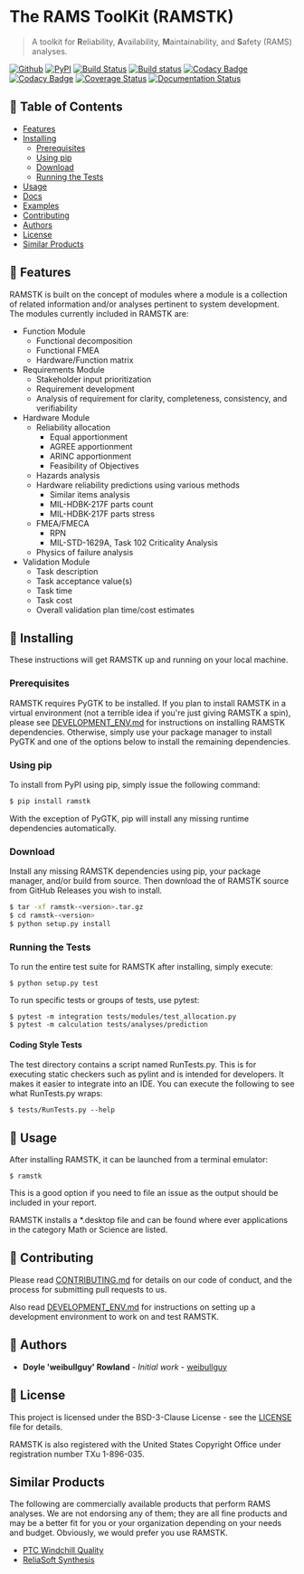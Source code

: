# The RAMS ToolKit (RAMSTK)
> A toolkit for **R**eliability, **A**vailability, **M**aintainability, and **S**afety (RAMS) analyses.

[![Github](https://img.shields.io/github/release/ReliaQualAssociates/ramstk/all.svg)](https://github.com/ReliaQualAssociates/ramstk/releases)
[![PyPI](https://img.shields.io/pypi/v/RAMSTK.svg)](https://pypi.python.org/pypi/RAMSTK/)
[![Build Status](https://travis-ci.org/weibullguy/ramstk.svg?branch=develop)](https://travis-ci.org/weibullguy/ramstk)
[![Build status](https://ci.appveyor.com/api/projects/status/b5vr2fix7birpon9/branch/develop?svg=true)](https://ci.appveyor.com/project/weibullguy/ramstk/branch/develop)
[![Codacy Badge](https://api.codacy.com/project/badge/Grade/281487d67cff4b7a8fd7bd4ef878a45e)](https://www.codacy.com/project/weibullguy/ramstk/dashboard?utm_source=github.com&amp;utm_medium=referral&amp;utm_content=weibullguy/ramstk&amp;utm_campaign=Badge_Grade_Dashboard)
[![Codacy Badge](https://api.codacy.com/project/badge/Coverage/281487d67cff4b7a8fd7bd4ef878a45e)](https://www.codacy.com/app/weibullguy/ramstk?utm_source=github.com&amp;utm_medium=referral&amp;utm_content=weibullguy/ramstk&amp;utm_campaign=Badge_Coverage)
[![Coverage Status](https://coveralls.io/repos/github/weibullguy/ramstk/badge.svg?branch=develop)](https://coveralls.io/github/weibullguy/ramstk?branch=develop)
[![Documentation Status](https://readthedocs.org/projects/ramstk/badge/?version=latest)](https://ramstk.readthedocs.io/en/latest/?badge=latest)

## 🚩 Table of Contents
- [Features](#-features)
- [Installing](#-installing)
    - [Prerequisites](#prerequisites)
    - [Using pip](#using-pip)
    - [Download](#download)
    - [Running the Tests](#running-the-tests)
- [Usage](#-usage)
- [Docs](#-docs)
- [Examples](#-examples)
- [Contributing](#-contributing)
- [Authors](#-authors)
- [License](#-license)
- [Similar Products](#-similar-products)

## 🎨 Features

RAMSTK is built on the concept of modules where a module is a collection of related information and/or analyses pertinent to system development.  The modules currently included in RAMSTK are:

* Function Module
  - Functional decomposition
  - Functional FMEA
  - Hardware/Function matrix
* Requirements Module
  - Stakeholder input prioritization
  - Requirement development
  - Analysis of requirement for clarity, completeness, consistency, and verifiability
* Hardware Module
  - Reliability allocation
      - Equal apportionment
      - AGREE apportionment
      - ARINC apportionment
      - Feasibility of Objectives
  - Hazards analysis
  - Hardware reliability predictions using various methods
      - Similar items analysis
      - MIL-HDBK-217F parts count
      - MIL-HDBK-217F parts stress
  - FMEA/FMECA
      - RPN
      - MIL-STD-1629A, Task 102 Criticality Analysis
  - Physics of failure analysis
* Validation Module
  - Task description
  - Task acceptance value(s)
  - Task time
  - Task cost
  - Overall validation plan time/cost estimates

## 💾 Installing

These instructions will get RAMSTK up and running on your local machine.

### Prerequisites

RAMSTK requires PyGTK to be installed.  If you plan to install RAMSTK in a virtual environment (not a terrible idea if you're just giving RAMSTK a spin), please see [DEVELOPMENT_ENV.md](https://github.com/weibullguy/ramstk/tree/develop/docs/DEVELOPMENT_ENV.md) for instructions on installing RAMSTK dependencies.  Otherwise, simply use your package manager to install PyGTK and one of the options below to install the remaining dependencies.

### Using pip

To install from PyPI using pip, simply issue the following command:

```sh
$ pip install ramstk
```

With the exception of PyGTK, pip will install any missing runtime dependencies automatically.

### Download

Install any missing RAMSTK dependencies using pip, your package manager, and/or build from source.  Then download the <version> of RAMSTK source from GitHub Releases you wish to install.

```sh
$ tar -xf ramstk-<version>.tar.gz
$ cd ramstk-<version>
$ python setup.py install
```

### Running the Tests

To run the entire test suite for RAMSTK after installing, simply execute:

```
$ python setup.py test
```

To run specific tests or groups of tests, use pytest:

```
$ pytest -m integration tests/modules/test_allocation.py
$ pytest -m calculation tests/analyses/prediction
```

#### Coding Style Tests

The test directory contains a script named RunTests.py.  This is for executing static checkers such as pylint and is intended for developers.  It makes it easier to integrate into an IDE.  You can execute the following to see what RunTests.py wraps:

```
$ tests/RunTests.py --help
```

## 🔨 Usage

After installing RAMSTK, it can be launched from a terminal emulator:

```
$ ramstk
```

This is a good option if you need to file an issue as the output should be included in your report.

RAMSTK installs a *.desktop file and can be found where ever applications in the category Math or Science are listed.

## 💬 Contributing

Please read [CONTRIBUTING.md](https://github.com/weibullguy/ramstk/tree/develop/docs/CONTRIBUTING.md) for details on our code of conduct, and the process for submitting pull requests to us.

Also read [DEVELOPMENT_ENV.md](https://github.com/weibullguy/ramstk/tree/develop/docs/DEVELOPMENT_ENV.md) for instructions on setting up a development environment to work on and test RAMSTK.

## 🍞 Authors

* **Doyle 'weibullguy' Rowland** - *Initial work* - [weibullguy](https://github.com/weibullguy)

## 📜 License

This project is licensed under the BSD-3-Clause License - see the [LICENSE](https://github.com/weibullguy/ramstk/blob/develop/LICENSE) file for details.

RAMSTK is also registered with the United States Copyright Office under registration number TXu 1-896-035.

## Similar Products

The following are commercially available products that perform RAMS analyses.  We are not endorsing any of them; they are all fine products and may be a better fit for you or your organization depending on your needs and budget.  Obviously, we would prefer you use RAMSTK.

* [PTC Windchill Quality](https://www.ptc.com/en/products/plm/capabilities/quality)
* [ReliaSoft Synthesis](https://www.reliasoft.com/products)
